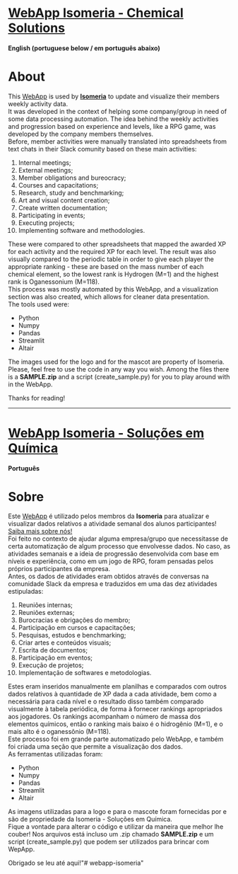 # [WebApp Isomeria - Chemical Solutions](https://isomeria-app.herokuapp.com/)

#### English (portuguese below / em português abaixo)
# About

This [WebApp](https://isomeria-app.herokuapp.com/) is used by [**Isomeria**](http://www.quimica.ufpr.br/paginas/isomeria/) to update and visualize their members weekly activity data.   
It was developed in the context of helping some company/group in need of some data processing automation. The idea behind the weekly activities and progression based on experience and levels, like a RPG game, was developed by the company members themselves.  
Before, member activities were manually translated into spreadsheets from text chats in their Slack comunity based on these main activities:  
1. Internal meetings;  
2. External meetings;  
3. Member obligations and bureocracy;  
4. Courses and capacitations;  
5. Research, study and benchmarking;  
6. Art and visual content creation;  
7. Create written documentation;  
8. Participating in events;  
9. Executing projects;  
10. Implementing software and methodologies.  
  
These were compared to other spreadsheets that mapped the awarded XP for each activity and the required XP for each level. The result was also visually compared to the periodic table in order to give each player the appropriate ranking - these are based on the mass number of each chemical element, so the lowest rank is Hydrogen (M=1) and the highest rank is Oganessonium (M=118).  
This process was mostly automated by this WebApp, and a visualization section was also created, which allows for cleaner data presentation.  
The tools used were:
* Python
* Numpy
* Pandas
* Streamlit
* Altair  
  
The images used for the logo and for the mascot are property of Isomeria.  
Please, feel free to use the code in any way you wish. Among the files there is a **SAMPLE.zip** and a script (create_sample.py) for you to play around with in the WebApp.  

Thanks for reading!  

___    
# [WebApp Isomeria - Soluções em Química](https://isomeria-app.herokuapp.com/)
#### Português
# Sobre

Este [WebApp](https://isomeria-app.herokuapp.com/) é utilizado pelos membros da **Isomeria** para atualizar e visualizar dados relativos a atividade semanal dos alunos participantes! [Saiba mais sobre nós!](http://www.quimica.ufpr.br/paginas/isomeria/)  
Foi feito no contexto de ajudar alguma empresa/grupo que necessitasse de certa automatização de algum processo que envolvesse dados. No caso, as atividades semanais e a ideia de progressão desenvolvida com base em níveis e experiência, como em um jogo de RPG, foram pensadas pelos próprios participantes da empresa.  
Antes, os dados de atividades eram obtidos através de conversas na comunidade Slack da empresa e traduzidos em uma das dez atividades estipuladas:  
1. Reuniões internas;  
2. Reuniões externas;  
3. Burocracias e obrigações do membro;  
4. Participação em cursos e capacitações;  
5. Pesquisas, estudos e benchmarking;  
6. Criar artes e conteúdos visuais;  
7. Escrita de documentos;  
8. Participação em eventos;  
9. Execução de projetos;  
10. Implementação de softwares e metodologias.  
  
Estes eram inseridos manualmente em planilhas e comparados com outros dados relativos à quantidade de XP dada a cada atividade, bem como a necessária para cada nível e o resultado disso também comparado visualmente à tabela periódica, de forma à fornecer rankings apropriados aos jogadores. Os rankings acompanham o número de massa dos elementos químicos, então o ranking mais baixo é o hidrogênio (M=1), e o mais alto é o oganessônio (M=118).  
Este processo foi em grande parte automatizado pelo WebApp, e também foi criada uma seção que permite a visualização dos dados.  
As ferramentas utilizadas foram:
* Python
* Numpy
* Pandas
* Streamlit
* Altair  

As imagens utilizadas para a logo e para o mascote foram fornecidas por e são de propriedade da Isomeria - Soluções em Química.  
Fique a vontade para alterar o código e utilizar da maneira que melhor lhe couber! Nos arquivos está incluso um .zip chamado **SAMPLE.zip** e um script (create_sample.py) que podem ser utilizados para brincar com WepApp.

Obrigado se leu até aqui!"# webapp-isomeria" 
